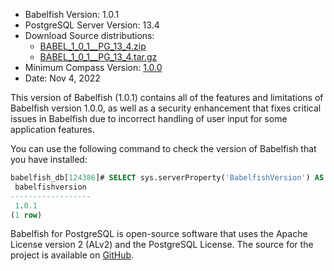 
- Babelfish Version: 1.0.1
- PostgreSQL Server Version: 13.4
- Download Source distributions:
  - [BABEL_1_0_1__PG_13_4.zip](https://github.com/babelfish-for-postgresql/babelfish-for-postgresql/releases/download/BABEL_1_0_1__PG_13_4/BABEL_1_0_1__PG_13_4.zip)
  - [BABEL_1_0_1__PG_13_4.tar.gz](https://github.com/babelfish-for-postgresql/babelfish-for-postgresql/releases/download/BABEL_1_0_1__PG_13_4/BABEL_1_0_1__PG_13_4.tar.gz)
- Minimum Compass Version: [1.0.0](https://github.com/babelfish-for-postgresql/babelfish_compass/releases/tag/v1.0)
- Date: Nov 4, 2022


This version of Babelfish (1.0.1) contains all of the features and limitations of Babelfish version 1.0.0, as well as a security enhancement that fixes critical issues in Babelfish due to incorrect handling of user input for some application features.

You can use the following command to check the version of Babelfish that you have installed:

```sql
babelfish_db[124386]# SELECT sys.serverProperty('BabelfishVersion') AS BabelfishVersion;
 babelfishversion 
------------------
 1.0.1
(1 row)
```

Babelfish for PostgreSQL is open-source software that uses the Apache License version 2 (ALv2) and the PostgreSQL License. The source for the project is available on [GitHub](https://github.com/babelfish-for-postgresql). 
